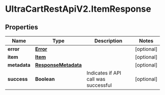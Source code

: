 # UltraCartRestApiV2.ItemResponse

## Properties
Name | Type | Description | Notes
------------ | ------------- | ------------- | -------------
**error** | [**Error**](Error.md) |  | [optional] 
**item** | [**Item**](Item.md) |  | [optional] 
**metadata** | [**ResponseMetadata**](ResponseMetadata.md) |  | [optional] 
**success** | **Boolean** | Indicates if API call was successful | [optional] 


